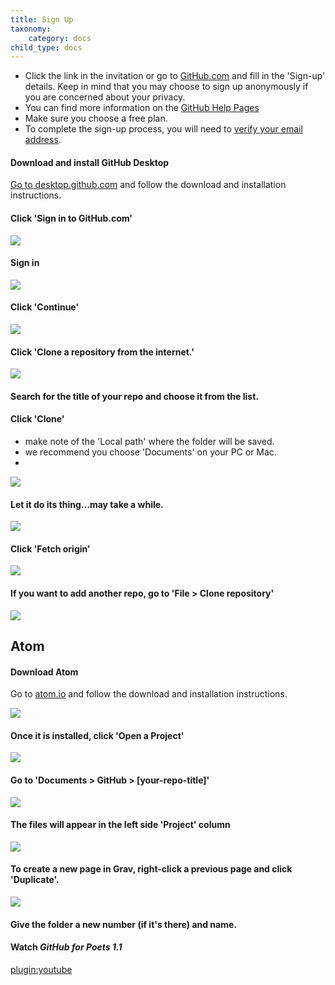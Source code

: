 ```yaml
---
title: Sign Up
taxonomy:
    category: docs
child_type: docs
---
```


-  Click the link in the invitation or go to [GitHub.com](https://github.com) and fill in the 'Sign-up' details. Keep in mind that you may choose to sign up anonymously if you are concerned about your privacy.
  - You can find more information on the [GitHub Help Pages](https://help.github.com/articles/signing-up-for-a-new-github-account/)
  - Make sure you choose a free plan.
- To complete the sign-up process, you will need to [verify your email address](https://help.github.com/articles/verifying-your-email-address/).

#### Download and install GitHub Desktop

[Go to desktop.github.com](https://desktop.github.com) and follow the download and installation instructions.

#### Click 'Sign in to GitHub.com'

![](github-1.png)

#### Sign in

![](github-2.png)

#### Click 'Continue'

![](github-3.png)

#### Click 'Clone a repository from the internet.'

![](github-4.png)

#### Search for the title of your repo and choose it from the list.

#### Click 'Clone'
- make note of the 'Local path' where the folder will be saved.
- we recommend you choose 'Documents' on your PC or Mac.
-
![](github-5.png)

#### Let it do its thing...may take a while.

![](github-6.png)

#### Click 'Fetch origin'

![](github-7.png)

#### If you want to add another repo, go to 'File > Clone repository'

![](github-8.png)

## Atom

#### Download Atom

Go to [atom.io](https://atom.io) and follow the download and installation instructions.

![](setup-1.png)

#### Once it is installed, click 'Open a Project'

![](atom-1.png)

#### Go to 'Documents > GitHub > [your-repo-title]'

![](atom-2.png)

#### The files will appear in the left side 'Project' column

![](atom-3.png)

#### To create a new page in Grav, right-click a previous page and click 'Duplicate'.

![](atom-4.png)

#### Give the folder a new number (if it's there) and name.

#### Watch *GitHub for Poets 1.1*

[plugin:youtube](https://youtu.be/BCQHnlnPusY)
